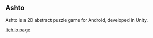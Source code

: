 ## Ashto

Ashto is a 2D abstract puzzle game for Android, developed in Unity.

[Itch.io page](https://mensi0.itch.io/ashto)